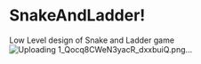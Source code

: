 # SnakeAndLadder!

Low Level design of Snake and Ladder game
![Uploading 1_Qocq8CWeN3yacR_dxxbuiQ.png…]()
